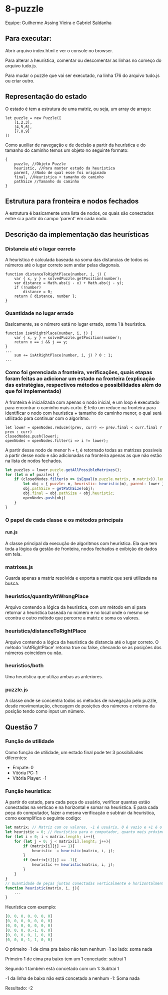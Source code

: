 # 8-puzzle

Equipe: Guilherme Assing Vieira e Gabriel Saldanha

## Para executar:

Abrir arquivo index.html e ver o console no browser.

Para alterar a heurística, comentar ou descomentar as linhas no começo do arquivo tudo.js.

Para mudar o puzzle que vai ser executado, na linha 176 do arquivo tudo.js ou criar outro.



## Representação do estado

O estado é tem a estrutura de uma matriz, ou seja, um array de arrays:

```
let puzzle = new Puzzle([
    [1,2,3],
    [4,5,6],
    [7,8,9]
])
```
Como auxiliar de navegação e de decisão a partir da heurística e do tamanho do caminho temos um objeto no seguinte formato:

```
{ 
    puzzle, //Objeto Puzzle
    heuristic, //Para manter estado da heuristica
    parent, //Nodo de qual esse foi originado
    final, //Heuristica + tamanho do caminho
    pathSize //Tamanho do caminho
}
```

## Estrutura para fronteira e nodos fechados

A estrutura é basicamente uma lista de nodos, os quais são conectados entre si a partir do campo 'parent' em cada nodo.

## Descrição da implementação das heurísticas

### Distancia até o lugar correto

A heurística é calculada baseada na soma das distancias de todos os números até o lugar correto sem andar pelas diagonais.

```
function distanceToRightPlace(number, i, j) {
	var { x, y } = solvedPuzzle.getPosition(number);
    var distance = Math.abs(i - x) + Math.abs(j - y);
    if (!number)
        distance = 0;
	return { distance, number };
}
```

### Quantidade no lugar errado

Basicamente, se o número está no lugar errado, soma 1 à heuristica.

```
function isAtRightPlace(number, i, j) {
	var { x, y } = solvedPuzzle.getPosition(number);
	return x == i && j == y;
}
...
    sum += isAtRightPlace(number, i, j) ? 0 : 1;
...
```
### Como foi gerenciada a fronteira, verificações, quais etapas foram feitas ao adicionar um estado na fronteira (explicação das estratégias, respectivos métodos e possibilidades além do que foi implementado)

A fronteira é inicializada com apenas o nodo inicial, e um loop é executado para encontrar o caminho mais curto. É feito um reduce na fronteira para identificar o nodo com heuristica + tamanho do caminho menor, o qual será utilizado para continuar com o algorítmo.
```
let lower = openNodes.reduce((prev, curr) => prev.final < curr.final ? prev : curr)
closedNodes.push(lower);
openNodes = openNodes.filter(i => i != lower);
```
A partir desse nodo de menor h + t, é retornado todas as matrizes possiveis a partir desse nodo e são adicionadas na fronteira apenas as que não estão na lista de nodos fechados.
```javascript
let puzzles = lower.puzzle.getAllPossibleMatrixes();
for (let m of puzzles) {
    if (closedNodes.filter(o => isEqual(o.puzzle.matrix, m.matrix)).length == 0) {
        let obj = { puzzle: m, heuristic: heuristic(m), parent: lower };
        obj.pathSize = getPathSize(obj);
        obj.final = obj.pathSize + obj.heuristic;
        openNodes.push(obj)
    }
}
```

### O papel de cada classe e os métodos principais

#### run.js 

A classe principal da execução de algoritmos com heurística. Ela que tem toda a lógica da gestão de fronteira, nodos fechados e exibição de dados em tela.

### matrixes.js

Guarda apenas a matriz resolvida e exporta a matriz que será utilizada na busca.

### heuristics/quantityAtWrongPlace

Arquivo contendo a lógica da heurística, com um método em si para retornar a heurística baseada no número e no local onde o mesmo se econtra e outro método que percorre a matriz e soma os valores.

### heuristics/distanceToRightPlace

Arquivo contendo a lógica da heurística de distancia até o lugar correto. O método 'isAtRightPlace' retorna true ou false, checando se as posições dos números coincidem ou não.

### heuristics/both

Uma heurística que utiliza ambas as anteriores.

### puzzle.js

A classe onde se concentra todos os métodos de navegação pelo puzzle, desde movimentação, checagem de posições dos números e retorno da posição tendo como input um número.

## Questão 7

### Função de utilidade

Como função de utilidade, um estado final pode ter 3 possibiliades diferentes:

* Empate: 0
* Vitória PC: 1
* Vitória Player: -1

### Função heurística: 

A partir do estado, para cada peça do usuário, verificar quantas estão conectadas na verticao e na horizontal e somar na heurística. E para cada peça do computador, fazer a mesma verificação e subtrair da heurística, como exemplifica o seguinte codigo: 

```javascript
let matrix; // Matriz com os valores, -1 é usuário, 0 é vazio e +1 é o computador.
let heuristic = 0; // Heurística para o computador, quanto mais próximo de 0 melhor para o pc
for (let i = 0; i < matrix.length; i++){
    for (let j = 0; j < matrix[i].lenght; j++){
        if (matrix[i][j] == 1){
            heuristic -= heuristic(matrix, i, j);
        }
        if (matrix[i][j] == -1){
            heuristic += heuristic(matrix, i, j);
        }
    }
}
// Quantidade de peças juntas conectadas verticalmente e horizontalmente
function heuristic(matrix, i, j){
    ...
}
```
Heurística com exemplo:
```javascript
[0, 0, 0, 0, 0, 0, 0]
[0, 0, 0, 0, 0, 0, 0]
[0, 0, 0, 0, 0, 0, 0]
[0, 0, 0, 0,-1, 0, 0]
[0, 0, 0, 0, 1, 0, 0]
[0, 0, 0,-1, 1, 0, 0]

```

O primeiro -1 de cima pra baixo não tem nenhum -1 ao lado: soma nada

Primeiro 1 de cima pra baixo tem um 1 conectado: subtrai 1

Segundo 1 também está concetado com um 1: Subtrai 1

-1 da linha de baixo não está concetado a nenhum -1: Soma nada

Resultado: -2





